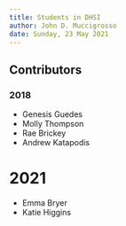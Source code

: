 ```yaml
---
title: Students in DHSI
author: John D. Muccigrosso
date: Sunday, 23 May 2021
---
```


## Contributors

### 2018

- Genesis Guedes
- Molly Thompson
- Rae Brickey
- Andrew Katapodis 

# 2021

- Emma Bryer
- Katie Higgins
